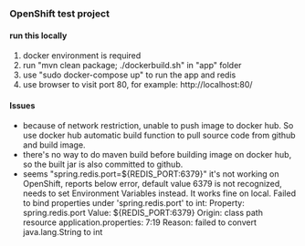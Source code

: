 ### OpenShift test project
#### run this locally
1. docker environment is required
2. run "mvn clean package; ./dockerbuild.sh" in "app" folder
3. use "sudo docker-compose up" to run the app and redis
4. use browser to visit port 80, for example: http://localhost:80/

#### Issues
- because of network restriction, unable to push image to docker hub. So use docker hub automatic build function to pull source code from github and build image.
- there's no way to do maven build before building image on docker hub, so the built jar is also committed to github.
- seems "spring.redis.port=${REDIS_PORT:6379}" it's not working on OpenShift, reports below error, default value 6379 is not recognized, needs to set Environment Variables instead. It works fine on local.
        Failed to bind properties under 'spring.redis.port' to int:
        Property: spring.redis.port
        Value: ${REDIS_PORT:6379}
        Origin: class path resource application.properties: 7:19
        Reason: failed to convert java.lang.String to int
